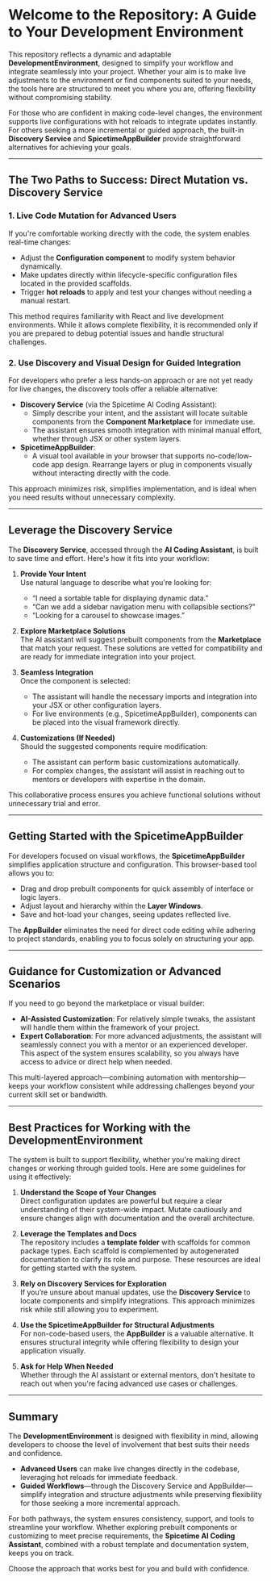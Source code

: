 # Welcome to the Repository: A Guide to Your Development Environment

This repository reflects a dynamic and adaptable **DevelopmentEnvironment**, designed to simplify your workflow and
integrate seamlessly into your project. Whether your aim is to make live adjustments to the environment or find
components suited to your needs, the tools here are structured to meet you where you are, offering flexibility without
compromising stability.

For those who are confident in making code-level changes, the environment supports live configurations with hot reloads
to integrate updates instantly. For others seeking a more incremental or guided approach, the built-in **Discovery
Service** and **SpicetimeAppBuilder** provide straightforward alternatives for achieving your goals.

---

## **The Two Paths to Success: Direct Mutation vs. Discovery Service**

### **1. Live Code Mutation for Advanced Users**

If you're comfortable working directly with the code, the system enables real-time changes:

- Adjust the **Configuration component** to modify system behavior dynamically.
- Make updates directly within lifecycle-specific configuration files located in the provided scaffolds.
- Trigger **hot reloads** to apply and test your changes without needing a manual restart.

This method requires familiarity with React and live development environments. While it allows complete flexibility, it
is recommended only if you are prepared to debug potential issues and handle structural challenges.

### **2. Use Discovery and Visual Design for Guided Integration**

For developers who prefer a less hands-on approach or are not yet ready for live changes, the discovery tools offer a
reliable alternative:

- **Discovery Service** (via the Spicetime AI Coding Assistant):
    - Simply describe your intent, and the assistant will locate suitable components from the **Component Marketplace**
      for immediate use.
    - The assistant ensures smooth integration with minimal manual effort, whether through JSX or other system layers.
- **SpicetimeAppBuilder**:
    - A visual tool available in your browser that supports no-code/low-code app design. Rearrange layers or plug in
      components visually without interacting directly with the code.

This approach minimizes risk, simplifies implementation, and is ideal when you need results without unnecessary
complexity.

---

## **Leverage the Discovery Service**

The **Discovery Service**, accessed through the **AI Coding Assistant**, is built to save time and effort. Here's how it
fits into your workflow:

1. **Provide Your Intent**  
   Use natural language to describe what you're looking for:
    - “I need a sortable table for displaying dynamic data.”
    - “Can we add a sidebar navigation menu with collapsible sections?”
    - “Looking for a carousel to showcase images.”

2. **Explore Marketplace Solutions**  
   The AI assistant will suggest prebuilt components from the **Marketplace** that match your request. These solutions
   are vetted for compatibility and are ready for immediate integration into your project.

3. **Seamless Integration**  
   Once the component is selected:
    - The assistant will handle the necessary imports and integration into your JSX or other configuration layers.
    - For live environments (e.g., SpicetimeAppBuilder), components can be placed into the visual framework directly.

4. **Customizations (If Needed)**  
   Should the suggested components require modification:
    - The assistant can perform basic customizations automatically.
    - For complex changes, the assistant will assist in reaching out to mentors or developers with expertise in the
      domain.

This collaborative process ensures you achieve functional solutions without unnecessary trial and error.

---

## **Getting Started with the SpicetimeAppBuilder**

For developers focused on visual workflows, the **SpicetimeAppBuilder** simplifies application structure and
configuration. This browser-based tool allows you to:

- Drag and drop prebuilt components for quick assembly of interface or logic layers.
- Adjust layout and hierarchy within the **Layer Windows**.
- Save and hot-load your changes, seeing updates reflected live.

The **AppBuilder** eliminates the need for direct code editing while adhering to project standards, enabling you to
focus solely on structuring your app.

---

## **Guidance for Customization or Advanced Scenarios**

If you need to go beyond the marketplace or visual builder:

- **AI-Assisted Customization**: For relatively simple tweaks, the assistant will handle them within the framework of
  your project.
- **Expert Collaboration**: For more advanced adjustments, the assistant will seamlessly connect you with a mentor or an
  experienced developer. This aspect of the system ensures scalability, so you always have access to advice or direct
  help when needed.

This multi-layered approach—combining automation with mentorship—keeps your workflow consistent while addressing
challenges beyond your current skill set or bandwidth.

---

## **Best Practices for Working with the DevelopmentEnvironment**

The system is built to support flexibility, whether you're making direct changes or working through guided tools. Here
are some guidelines for using it effectively:

1. **Understand the Scope of Your Changes**  
   Direct configuration updates are powerful but require a clear understanding of their system-wide impact. Mutate
   cautiously and ensure changes align with documentation and the overall architecture.

2. **Leverage the Templates and Docs**  
   The repository includes a **template folder** with scaffolds for common package types. Each scaffold is complemented
   by autogenerated documentation to clarify its role and purpose. These resources are ideal for getting started with
   the system.

3. **Rely on Discovery Services for Exploration**  
   If you’re unsure about manual updates, use the **Discovery Service** to locate components and simplify integrations.
   This approach minimizes risk while still allowing you to experiment.

4. **Use the SpicetimeAppBuilder for Structural Adjustments**  
   For non-code-based users, the **AppBuilder** is a valuable alternative. It ensures structural integrity while
   offering flexibility to design your application visually.

5. **Ask for Help When Needed**  
   Whether through the AI assistant or external mentors, don't hesitate to reach out when you're facing advanced use
   cases or challenges.

---

## **Summary**

The **DevelopmentEnvironment** is designed with flexibility in mind, allowing developers to choose the level of
involvement that best suits their needs and confidence.

- **Advanced Users** can make live changes directly in the codebase, leveraging hot reloads for immediate feedback.
- **Guided Workflows**—through the Discovery Service and AppBuilder—simplify integration and structure adjustments while
  preserving flexibility for those seeking a more incremental approach.

For both pathways, the system ensures consistency, support, and tools to streamline your workflow. Whether exploring
prebuilt components or customizing to meet precise requirements, the **Spicetime AI Coding Assistant**, combined with a
robust template and documentation system, keeps you on track.

Choose the approach that works best for you and build with confidence.